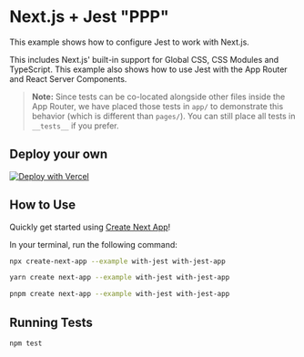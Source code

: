 # Next.js + Jest "PPP"

This example shows how to configure Jest to work with Next.js.

This includes Next.js' built-in support for Global CSS, CSS Modules and TypeScript. This example also shows how to use Jest with the App Router and React Server Components.

> **Note:** Since tests can be co-located alongside other files inside the App Router, we have placed those tests in `app/` to demonstrate this behavior (which is different than `pages/`). You can still place all tests in `__tests__` if you prefer.

## Deploy your own

[![Deploy with Vercel](https://vercel.com/button)](https://vercel.com/new/clone?repository-url=https://github.com/vercel/next.js/tree/canary/examples/with-jest&project-name=with-jest&repository-name=with-jest)

## How to Use

Quickly get started using [Create Next App](https://github.com/vercel/next.js/tree/canary/packages/create-next-app#readme)!

In your terminal, run the following command:

```bash
npx create-next-app --example with-jest with-jest-app
```

```bash
yarn create next-app --example with-jest with-jest-app
```

```bash
pnpm create next-app --example with-jest with-jest-app
```

## Running Tests

```bash
npm test
```
